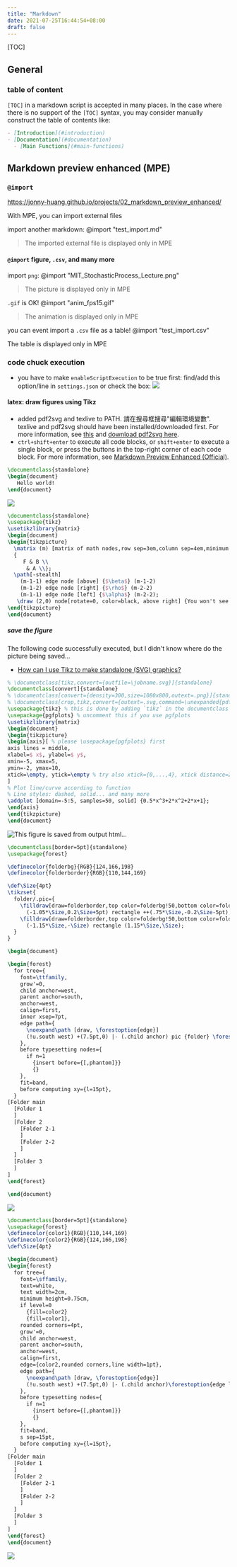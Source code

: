 ```yaml
---
title: "Markdown"
date: 2021-07-25T16:44:54+08:00
draft: false
---
```


[TOC]

## General
### table of content
`[TOC]` in a markdown script is accepted in many places. In the case where there is no support of the `[TOC]` syntax, you may consider manually construct the table of contents like:
```md
- [Introduction](#introduction)
- [Documentation](#documentation)
  - [Main Functions](#main-functions)
```

## Markdown preview enhanced (MPE)

### `@import`
https://jonny-huang.github.io/projects/02_markdown_preview_enhanced/

With MPE, you can import external files

import another markdown:
@import "test_import.md"


> The imported external file is displayed only in MPE


#### `@import` figure, `.csv`, and many more
import `png`:
@import "MIT_StochasticProcess_Lecture.png"


> The picture is displayed only in MPE


`.gif` is OK!
@import "anim_fps15.gif"

> The animation is displayed only in MPE


you can event import a `.csv` file as a table!
@import "test_import.csv"


The table is displayed only in MPE


### code chuck execution
- you have to make `enableScriptExecution` to be true first: find/add this option/line in `settings.json` or check the box:
 ![](MPE_enableScriptExecution.png)
#### latex: draw figures using Tikz
- added pdf2svg and texlive to PATH. 請在搜尋框搜尋"編輯環境變數". texlive and pdf2svg should have been installed/downloaded first. For more information, see [this](https://shd101wyy.github.io/markdown-preview-enhanced/#/zh-tw/code-chunk) and [download pdf2svg here](http://cityinthesky.co.uk/opensource/pdf2svg/).
- `ctrl+shift+enter` to execute all code blocks, or `shift+enter` to execute a single block, or press the buttons in the top-right corner of each code block. For more information, see [Markdown Preview Enhanced (Official)](https://github.com/shd101wyy/markdown-preview-enhanced/blob/master/docs/code-chunk.md).

```latex {cmd=true}
\documentclass{standalone}
\begin{document}
   Hello world!
\end{document}
```
![](hello_world.svg)

```latex {cmd=true hide=true}
\documentclass{standalone}
\usepackage{tikz}
\usetikzlibrary{matrix}
\begin{document}
\begin{tikzpicture}
  \matrix (m) [matrix of math nodes,row sep=3em,column sep=4em,minimum width=2em]
  {
     F & B \\
      & A \\};
  \path[-stealth]
    (m-1-1) edge node [above] {$\beta$} (m-1-2)
    (m-1-2) edge node [right] {$\rho$} (m-2-2)
    (m-1-1) edge node [left] {$\alpha$} (m-2-2);
   \draw (2,0) node[rotate=0, color=black, above right] {You won't see this unless code is executed}; % Node label in Latex Math
\end{tikzpicture}
\end{document}
```

##### save the figure
The following code successfully executed, but I didn't know where do the picture being saved...
- [How can I use Tikz to make standalone (SVG) graphics?](https://tex.stackexchange.com/questions/51757/how-can-i-use-tikz-to-make-standalone-svg-graphics)

```latex {cmd=true, hide=true}
% \documentclass[tikz,convert={outfile=\jobname.svg}]{standalone}
\documentclass[convert]{standalone}
% \documentclass[convert={density=300,size=1080x800,outext=.png}]{standalone}
% \documentclass[crop,tikz,convert={outext=.svg,command=\unexpanded{pdf2svg \infile\space\outfile}},multi=false]{standalone}[2012/04/13]
\usepackage{tikz} % this is done by adding `tikz` in the documentclass option; thus, usepackage is not required.
\usepackage{pgfplots} % uncomment this if you use pgfplots
\usetikzlibrary{matrix}
\begin{document}
\begin{tikzpicture}
\begin{axis}[ % please \usepackage{pgfplots} first
axis lines = middle,
xlabel=$ x$, ylabel=$ y$,
xmin=-5, xmax=5,
ymin=-2, ymax=10,
xtick=\empty, ytick=\empty % try also xtick={0,...,4}, xtick distance=2
]
% Plot line/curve according to function
% Line styles: dashed, solid... and many more
\addplot [domain=-5:5, samples=50, solid] {0.5*x^3+2*x^2+2*x+1};
\end{axis}
\end{tikzpicture}
\end{document}
```

![This figure is saved from output html...](2a01884820509d3d48e83681c1c17b06_1.svg)

```latex {cmd=true, hide=true}
\documentclass[border=5pt]{standalone}
\usepackage{forest}

\definecolor{folderbg}{RGB}{124,166,198}
\definecolor{folderborder}{RGB}{110,144,169}

\def\Size{4pt}
\tikzset{
  folder/.pic={
    \filldraw[draw=folderborder,top color=folderbg!50,bottom color=folderbg]
      (-1.05*\Size,0.2\Size+5pt) rectangle ++(.75*\Size,-0.2\Size-5pt);  
    \filldraw[draw=folderborder,top color=folderbg!50,bottom color=folderbg]
      (-1.15*\Size,-\Size) rectangle (1.15*\Size,\Size);
  }
}

\begin{document}

\begin{forest}
  for tree={
    font=\ttfamily,
    grow'=0,
    child anchor=west,
    parent anchor=south,
    anchor=west,
    calign=first,
    inner xsep=7pt,
    edge path={
      \noexpand\path [draw, \forestoption{edge}]
      (!u.south west) +(7.5pt,0) |- (.child anchor) pic {folder} \forestoption{edge label};
    },
    before typesetting nodes={
      if n=1
        {insert before={[,phantom]}}
        {}
    },
    fit=band,
    before computing xy={l=15pt},
  }  
[Folder main
  [Folder 1
  ]
  [Folder 2
    [Folder 2-1
    ]
    [Folder 2-2
    ]
  ]
  [Folder 3
  ]
]
\end{forest}

\end{document}
```
![](folder_structure_a.svg)
```latex {cmd=true, hide=true}
\documentclass[border=5pt]{standalone}
\usepackage{forest}
\definecolor{color1}{RGB}{110,144,169}
\definecolor{color2}{RGB}{124,166,198}
\def\Size{4pt}

\begin{document}
\begin{forest}
  for tree={
    font=\sffamily,
    text=white,
    text width=2cm,
    minimum height=0.75cm,
    if level=0
      {fill=color2}
      {fill=color1},
    rounded corners=4pt,
    grow'=0,
    child anchor=west,
    parent anchor=south,
    anchor=west,
    calign=first,
    edge={color2,rounded corners,line width=1pt},
    edge path={
      \noexpand\path [draw, \forestoption{edge}]
      (!u.south west) +(7.5pt,0) |- (.child anchor)\forestoption{edge label};
    },
    before typesetting nodes={
      if n=1
        {insert before={[,phantom]}}
        {}
    },
    fit=band,
    s sep=15pt,
    before computing xy={l=15pt},
  }
[Folder main
  [Folder 1
  ]
  [Folder 2
    [Folder 2-1
    ]
    [Folder 2-2
    ]
  ]
  [Folder 3
  ]
]
\end{forest}
\end{document}
```
![](folder_structure_b.svg)